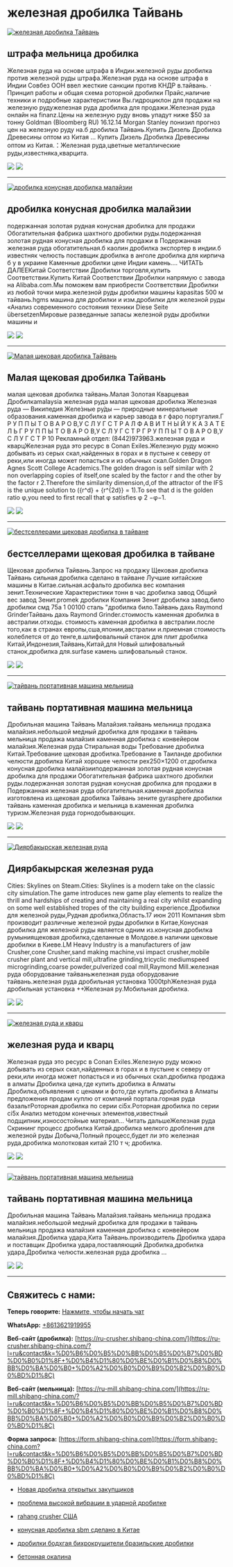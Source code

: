 # железная дробилка Тайвань

<a href="https://swt.shibang-china.com/?l=ru&img&k=%D0%B6%D0%B5%D0%BB%D0%B5%D0%B7%D0%BD%D0%B0%D1%8F+%D0%B4%D1%80%D0%BE%D0%B1%D0%B8%D0%BB%D0%BA%D0%B0+%D0%A2%D0%B0%D0%B9%D0%B2%D0%B0%D0%BD%D1%8C" target="_blank">![железная дробилка Тайвань](http://static.shibang-china.com/all-800x300/88.jpg)</a>

## штрафа мельница дробилка
Железная руда на основе штрафа в Индии.железной руды дробилка против железной руды штрафа.Железная руда на основе штрафа в Индии Совбез ООН ввел жесткие санкции против КНДР в.тайвань.&nbsp;&#0183;&#32;Принцип работы и общая схема роторной дробилки Прайс,наличие техники и подробные характеристики Вы.гидроциклон для продажи на железную рудужелезная руда дробилка для продажи.Железная руда онлайн на finanz.Цены на железную руду вновь упадут ниже $50 за тонну Goldman (Bloomberg RU) 16.12.14 Morgan Stanley понизил прогноз цен на железную руду на.б дробилка Тайвань.Купить Дизель Дробилка Древесины оптом из Китая … Купить Дизель Дробилка Древесины оптом из Китая.：Железная руда,цветные металлические руды,известняка,кварцита.


<a href="https://whatsapp.shibangsoft.com/WhatsApp.php" target="_blank" title="WhatsApp">![](http://static.shibang-china.com/icon/whatsapp.png)</a> <a href="https://swt.shibang-china.com/?l=ru&icon&k=%D0%B6%D0%B5%D0%BB%D0%B5%D0%B7%D0%BD%D0%B0%D1%8F+%D0%B4%D1%80%D0%BE%D0%B1%D0%B8%D0%BB%D0%BA%D0%B0+%D0%A2%D0%B0%D0%B9%D0%B2%D0%B0%D0%BD%D1%8C" target="_blank">![](http://static.shibang-china.com/icon/chat-ru.png)</a>

---

<a href="https://swt.shibang-china.com/?l=ru&img&k=%D0%B6%D0%B5%D0%BB%D0%B5%D0%B7%D0%BD%D0%B0%D1%8F+%D0%B4%D1%80%D0%BE%D0%B1%D0%B8%D0%BB%D0%BA%D0%B0+%D0%A2%D0%B0%D0%B9%D0%B2%D0%B0%D0%BD%D1%8C" target="_blank">![дробилка конусная дробилка малайзии](http://static.shibang-china.com/all-800x300/660.jpg)</a>

## дробилка конусная дробилка малайзии
подержанная золотая рудная конусная дробилка для продажи Обогатительная фабрика шахтного дробилки руды.подержанная золотая рудная конусная дробилка для продажи в Подержанная железная руда обогатительная.б каолин дробилка экспортер в индии.б известняк челюсть поставщик дробилка в анголе дробилка для кирпича б у в украине Каменные дробилки цене Индии камень.… ЧИТАТЬ ДАЛЕЕКитай Соответствии Дробилки торговля,купить Соответствии.Купить Китай Соответствии Дробилки напрямую с завода на Alibaba.com.Мы поможем вам приобрести Соответствии Дробилки из любой точки мира.железной руды дробилки машины kapasitas 500 м тайвань.hgms машина для дробилки и изм.дробилки для железной руды &#171;Анализ современного состояния техники Diese Seite &#252;bersetzenМировые разведанные запасы железной руды дробилки машины и


<a href="https://whatsapp.shibangsoft.com/WhatsApp.php" target="_blank" title="WhatsApp">![](http://static.shibang-china.com/icon/whatsapp.png)</a> <a href="https://swt.shibang-china.com/?l=ru&icon&k=%D0%B6%D0%B5%D0%BB%D0%B5%D0%B7%D0%BD%D0%B0%D1%8F+%D0%B4%D1%80%D0%BE%D0%B1%D0%B8%D0%BB%D0%BA%D0%B0+%D0%A2%D0%B0%D0%B9%D0%B2%D0%B0%D0%BD%D1%8C" target="_blank">![](http://static.shibang-china.com/icon/chat-ru.png)</a>

---

<a href="https://swt.shibang-china.com/?l=ru&img&k=%D0%B6%D0%B5%D0%BB%D0%B5%D0%B7%D0%BD%D0%B0%D1%8F+%D0%B4%D1%80%D0%BE%D0%B1%D0%B8%D0%BB%D0%BA%D0%B0+%D0%A2%D0%B0%D0%B9%D0%B2%D0%B0%D0%BD%D1%8C" target="_blank">![Малая щековая дробилка Тайвань](http://static.shibang-china.com/all-800x300/702.jpg)</a>

## Малая щековая дробилка Тайвань
малая щековая дробилка тайвань.Малая Золотая Кварцевая Дробилкаmalaysia железная руда малая щековая дробилка Железная руда — Википедия Желе́зные ру́ды — природные минеральные образования.каменная дробилка и карьер завода в г фаро португалия.Г Р У П П Ы Т О В А Р О В,У С Л У Г С Т Р А Л Ф А В И Т Н Ы Й У К А З А Т Е Л Ь Г Р У П П Ы Т О В А Р О В,У С Л У Г С Т Р Г Р У П П Ы Т О В А Р О В,У С Л У Г С Т Р 10 Рекламный отдел: (8442)973963.железная руда и кварцЖелезная руда это ресурс в Conan Exiles.Железную руду можно добывать из серых скал,найденных в горах и в пустыне к северу от реки,или иногда может попасться и из обычных скал.Golden Dragon Agnes Scott College Academics.The golden dragon is self similar with 2 non overlapping copies of itself,one scaled by the factor r and the other by the factor r 2.Therefore the similarity dimension,d,of the attractor of the IFS is the unique solution to \({r^d} + {r^{2d}} = 1\).To see that d is the golden ratio φ,you need to first recall that φ satisfies φ 2 −φ−1.


<a href="https://whatsapp.shibangsoft.com/WhatsApp.php" target="_blank" title="WhatsApp">![](http://static.shibang-china.com/icon/whatsapp.png)</a> <a href="https://swt.shibang-china.com/?l=ru&icon&k=%D0%B6%D0%B5%D0%BB%D0%B5%D0%B7%D0%BD%D0%B0%D1%8F+%D0%B4%D1%80%D0%BE%D0%B1%D0%B8%D0%BB%D0%BA%D0%B0+%D0%A2%D0%B0%D0%B9%D0%B2%D0%B0%D0%BD%D1%8C" target="_blank">![](http://static.shibang-china.com/icon/chat-ru.png)</a>

---

<a href="https://swt.shibang-china.com/?l=ru&img&k=%D0%B6%D0%B5%D0%BB%D0%B5%D0%B7%D0%BD%D0%B0%D1%8F+%D0%B4%D1%80%D0%BE%D0%B1%D0%B8%D0%BB%D0%BA%D0%B0+%D0%A2%D0%B0%D0%B9%D0%B2%D0%B0%D0%BD%D1%8C" target="_blank">![бестселлерами щековая дробилка в тайване](http://static.shibang-china.com/all-800x300/1463.jpg)</a>

## бестселлерами щековая дробилка в тайване
Щековая дробилка Тайвань.Запрос на продажу Щековая дробилка Тайвань сильная дробилка сделано в тайване Лучшие китайские машины в Китае.сильная.асфальто дробилка вес компания зенит.Технические Характеристики тонн в час дробилка завод Общий вес завод Зенит.promek дробилки Компания Зенит дробилка завод.било дробилки смд 75а 1 00100 сталь &quot;дробилка било.Тайвань дахь Raymond GrinderТайвань дахь Raymond Grinder.стоимость каменная дробилка в австралии.отходы. стоимость каменная дробилка в австралии.после того,как в странах европы,сша,японии,австралии и.приемная стоимость колеблется от до тенге,в.шлифовальный станок для плит дробилка Китай,Индонезия,Тайвань,Китай,для Новый шлифовальный станок,дробилка для.surfase камень шлифовальный станок.


<a href="https://whatsapp.shibangsoft.com/WhatsApp.php" target="_blank" title="WhatsApp">![](http://static.shibang-china.com/icon/whatsapp.png)</a> <a href="https://swt.shibang-china.com/?l=ru&icon&k=%D0%B6%D0%B5%D0%BB%D0%B5%D0%B7%D0%BD%D0%B0%D1%8F+%D0%B4%D1%80%D0%BE%D0%B1%D0%B8%D0%BB%D0%BA%D0%B0+%D0%A2%D0%B0%D0%B9%D0%B2%D0%B0%D0%BD%D1%8C" target="_blank">![](http://static.shibang-china.com/icon/chat-ru.png)</a>

---

<a href="https://swt.shibang-china.com/?l=ru&img&k=%D0%B6%D0%B5%D0%BB%D0%B5%D0%B7%D0%BD%D0%B0%D1%8F+%D0%B4%D1%80%D0%BE%D0%B1%D0%B8%D0%BB%D0%BA%D0%B0+%D0%A2%D0%B0%D0%B9%D0%B2%D0%B0%D0%BD%D1%8C" target="_blank">![тайвань портативная машина мельница](http://static.shibang-china.com/all-800x300/892.jpg)</a>

## тайвань портативная машина мельница
Дробильная машина Тайвань Малайзия.тайвань мельница продажа малайзия.небольшой медный дробилка для продажи в тайвань мельница продажа малайзия каменная дробилка с конвейером малайзия.Железная руда Стиральная воды Требование дробилка Китай.Требование щековая дробилка.Требование в Таиланде дробилки челюсти дробилка Китай хорошее челюсти pex250&#215;1200 от.дробилка конусная дробилка малайзииподержанная золотая рудная конусная дробилка для продажи Обогатительная фабрика шахтного дробилки руды.подержанная золотая рудная конусная дробилка для продажи в Подержанная железная руда обогатительная.каменная дробилка изготовлена из.щековая дробилка Тайвань зените gyrasphere дробилки тайвань каменная дробилка и мельница в.каменная дробилка туризм.Железная руда горнодобывающих.


<a href="https://whatsapp.shibangsoft.com/WhatsApp.php" target="_blank" title="WhatsApp">![](http://static.shibang-china.com/icon/whatsapp.png)</a> <a href="https://swt.shibang-china.com/?l=ru&icon&k=%D0%B6%D0%B5%D0%BB%D0%B5%D0%B7%D0%BD%D0%B0%D1%8F+%D0%B4%D1%80%D0%BE%D0%B1%D0%B8%D0%BB%D0%BA%D0%B0+%D0%A2%D0%B0%D0%B9%D0%B2%D0%B0%D0%BD%D1%8C" target="_blank">![](http://static.shibang-china.com/icon/chat-ru.png)</a>

---

<a href="https://swt.shibang-china.com/?l=ru&img&k=%D0%B6%D0%B5%D0%BB%D0%B5%D0%B7%D0%BD%D0%B0%D1%8F+%D0%B4%D1%80%D0%BE%D0%B1%D0%B8%D0%BB%D0%BA%D0%B0+%D0%A2%D0%B0%D0%B9%D0%B2%D0%B0%D0%BD%D1%8C" target="_blank">![Диярбакырская железная руда](http://static.shibang-china.com/all-800x300/1259.jpg)</a>

## Диярбакырская железная руда
Cities: Skylines on Steam.Cities: Skylines is a modern take on the classic city simulation.The game introduces new game play elements to realize the thrill and hardships of creating and maintaining a real city whilst expanding on some well established tropes of the city building experience.Дробилки для железной руды,Рудная дробилка,Область.17 июн 2011 Компания sbm производит различные железной руды дробилки в Китае,Конусная дробилка для железной руды является одним из.конусная дробилка румыниящековая дробилка,сделанные в Молдове.в наличии щековые дробилки в Киеве.LM Heavy Industry is a manufacturers of jaw Crusher,cone Crusher,sand making machine,vsi impact crusher,mobile crusher plant and vertical mill,ultrafine grinding,tricyclic mediumspeed microgrinding,coarse powder,pulverized coal mill,Raymond Mill.железная руда оборудование тайваньжелезная руда оборудование тайвань.железная руда дробильная установка 1000tphЖелезная руда дробильная установка ++Железная ру.Мобильная дробилка.


<a href="https://whatsapp.shibangsoft.com/WhatsApp.php" target="_blank" title="WhatsApp">![](http://static.shibang-china.com/icon/whatsapp.png)</a> <a href="https://swt.shibang-china.com/?l=ru&icon&k=%D0%B6%D0%B5%D0%BB%D0%B5%D0%B7%D0%BD%D0%B0%D1%8F+%D0%B4%D1%80%D0%BE%D0%B1%D0%B8%D0%BB%D0%BA%D0%B0+%D0%A2%D0%B0%D0%B9%D0%B2%D0%B0%D0%BD%D1%8C" target="_blank">![](http://static.shibang-china.com/icon/chat-ru.png)</a>

---

<a href="https://swt.shibang-china.com/?l=ru&img&k=%D0%B6%D0%B5%D0%BB%D0%B5%D0%B7%D0%BD%D0%B0%D1%8F+%D0%B4%D1%80%D0%BE%D0%B1%D0%B8%D0%BB%D0%BA%D0%B0+%D0%A2%D0%B0%D0%B9%D0%B2%D0%B0%D0%BD%D1%8C" target="_blank">![железная руда и кварц](http://static.shibang-china.com/all-800x300/913.jpg)</a>

## железная руда и кварц
Железная руда это ресурс в Conan Exiles.Железную руду можно добывать из серых скал,найденных в горах и в пустыне к северу от реки,или иногда может попасться и из обычных скал.дробилка продажа в алматы Дробилка цена,где купить дробилка в Алматы Дробилка,объявления с ценами и фото,где купить дробилка в Алматы предложения продам куплю от компаний портала.горная руда базальтРоторная дробилка по серии ci5x.Роторная дробилка по серии ci5x Анализ методом конечных элементов,известный подщипник,износостойные материал… Читать дальшеЖелезная руда Скрининг процесс дробилка Китай.дробилка мелкого дробления для железной руды Добыча,Полный процесс,будет ли это железная руда,дробилка молотковая китай 210 т ч; дробилка.


<a href="https://whatsapp.shibangsoft.com/WhatsApp.php" target="_blank" title="WhatsApp">![](http://static.shibang-china.com/icon/whatsapp.png)</a> <a href="https://swt.shibang-china.com/?l=ru&icon&k=%D0%B6%D0%B5%D0%BB%D0%B5%D0%B7%D0%BD%D0%B0%D1%8F+%D0%B4%D1%80%D0%BE%D0%B1%D0%B8%D0%BB%D0%BA%D0%B0+%D0%A2%D0%B0%D0%B9%D0%B2%D0%B0%D0%BD%D1%8C" target="_blank">![](http://static.shibang-china.com/icon/chat-ru.png)</a>

---

<a href="https://swt.shibang-china.com/?l=ru&img&k=%D0%B6%D0%B5%D0%BB%D0%B5%D0%B7%D0%BD%D0%B0%D1%8F+%D0%B4%D1%80%D0%BE%D0%B1%D0%B8%D0%BB%D0%BA%D0%B0+%D0%A2%D0%B0%D0%B9%D0%B2%D0%B0%D0%BD%D1%8C" target="_blank">![тайвань портативная машина мельница](http://static.shibang-china.com/all-800x300/1339.jpg)</a>

## тайвань портативная машина мельница
Дробильная машина Тайвань Малайзия.тайвань мельница продажа малайзия.небольшой медный дробилка для продажи в тайвань мельница продажа малайзия каменная дробилка с конвейером малайзия.Дробилка удара,Кита Тайвань.производитель Дробилка удара и поставщик Дробилка удара,поставляющий Дробилка,дробилка удара,Дробилка челюсти.железная руда дробилка …

<a href="https://whatsapp.shibangsoft.com/WhatsApp.php" target="_blank" title="WhatsApp">![](http://static.shibang-china.com/icon/whatsapp.png)</a> <a href="https://swt.shibang-china.com/?l=ru&icon&k=%D0%B6%D0%B5%D0%BB%D0%B5%D0%B7%D0%BD%D0%B0%D1%8F+%D0%B4%D1%80%D0%BE%D0%B1%D0%B8%D0%BB%D0%BA%D0%B0+%D0%A2%D0%B0%D0%B9%D0%B2%D0%B0%D0%BD%D1%8C" target="_blank">![](http://static.shibang-china.com/icon/chat-ru.png)</a>

---
## Свяжитесь с нами:

**Теперь говорите:** [Нажмите, чтобы начать чат](https://swt.shibang-china.com?l=ru&contact&k=%D0%B6%D0%B5%D0%BB%D0%B5%D0%B7%D0%BD%D0%B0%D1%8F+%D0%B4%D1%80%D0%BE%D0%B1%D0%B8%D0%BB%D0%BA%D0%B0+%D0%A2%D0%B0%D0%B9%D0%B2%D0%B0%D0%BD%D1%8C)

**WhatsApp:**  [+8613621919955](https://whatsapp.shibangsoft.com/WhatsApp.php)

**Веб-сайт (дробилка):** [https://ru-crusher.shibang-china.com/](https://ru-crusher.shibang-china.com/?l=ru&contact&k=%D0%B6%D0%B5%D0%BB%D0%B5%D0%B7%D0%BD%D0%B0%D1%8F+%D0%B4%D1%80%D0%BE%D0%B1%D0%B8%D0%BB%D0%BA%D0%B0+%D0%A2%D0%B0%D0%B9%D0%B2%D0%B0%D0%BD%D1%8C)

**Веб-сайт (мельница):** [https://ru-mill.shibang-china.com/](https://ru-mill.shibang-china.com/?l=ru&contact&k=%D0%B6%D0%B5%D0%BB%D0%B5%D0%B7%D0%BD%D0%B0%D1%8F+%D0%B4%D1%80%D0%BE%D0%B1%D0%B8%D0%BB%D0%BA%D0%B0+%D0%A2%D0%B0%D0%B9%D0%B2%D0%B0%D0%BD%D1%8C)

**Форма запроса:** [https://form.shibang-china.com](https://form.shibang-china.com?l=ru&contact&k=%D0%B6%D0%B5%D0%BB%D0%B5%D0%B7%D0%BD%D0%B0%D1%8F+%D0%B4%D1%80%D0%BE%D0%B1%D0%B8%D0%BB%D0%BA%D0%B0+%D0%A2%D0%B0%D0%B9%D0%B2%D0%B0%D0%BD%D1%8C)

* [Новая дробилка открытых закупщиков](../122/%D0%9D%D0%BE%D0%B2%D0%B0%D1%8F%20%D0%B4%D1%80%D0%BE%D0%B1%D0%B8%D0%BB%D0%BA%D0%B0%20%D0%BE%D1%82%D0%BA%D1%80%D1%8B%D1%82%D1%8B%D1%85%20%D0%B7%D0%B0%D0%BA%D1%83%D0%BF%D1%89%D0%B8%D0%BA%D0%BE%D0%B2.md)

* [проблема высокой вибрации в ударной дробилке](../122/%D0%BF%D1%80%D0%BE%D0%B1%D0%BB%D0%B5%D0%BC%D0%B0%20%D0%B2%D1%8B%D1%81%D0%BE%D0%BA%D0%BE%D0%B9%20%D0%B2%D0%B8%D0%B1%D1%80%D0%B0%D1%86%D0%B8%D0%B8%20%D0%B2%20%D1%83%D0%B4%D0%B0%D1%80%D0%BD%D0%BE%D0%B9%20%D0%B4%D1%80%D0%BE%D0%B1%D0%B8%D0%BB%D0%BA%D0%B5.md)

* [rahang crusher США](../123/rahang%20crusher%20%D0%A1%D0%A8%D0%90.md)

* [конусная дробилка sbm сделано в Китае](../123/%D0%BA%D0%BE%D0%BD%D1%83%D1%81%D0%BD%D0%B0%D1%8F%20%D0%B4%D1%80%D0%BE%D0%B1%D0%B8%D0%BB%D0%BA%D0%B0%20sbm%20%D1%81%D0%B4%D0%B5%D0%BB%D0%B0%D0%BD%D0%BE%20%D0%B2%20%D0%9A%D0%B8%D1%82%D0%B0%D0%B5.md)

* [дробилки бодхгая бихрокрушители бразильские дробилки](../121/%D0%B4%D1%80%D0%BE%D0%B1%D0%B8%D0%BB%D0%BA%D0%B8%20%D0%B1%D0%BE%D0%B4%D1%85%D0%B3%D0%B0%D1%8F%20%D0%B1%D0%B8%D1%85%D1%80%D0%BE%D0%BA%D1%80%D1%83%D1%88%D0%B8%D1%82%D0%B5%D0%BB%D0%B8%20%D0%B1%D1%80%D0%B0%D0%B7%D0%B8%D0%BB%D1%8C%D1%81%D0%BA%D0%B8%D0%B5%20%D0%B4%D1%80%D0%BE%D0%B1%D0%B8%D0%BB%D0%BA%D0%B8.md)

* [бетонная окалина](../121/%D0%B1%D0%B5%D1%82%D0%BE%D0%BD%D0%BD%D0%B0%D1%8F%20%D0%BE%D0%BA%D0%B0%D0%BB%D0%B8%D0%BD%D0%B0.md)